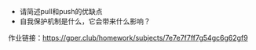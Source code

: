 ﻿* 请简述pull和push的优缺点
* 自我保护机制是什么，它会带来什么影响？


作业链接：https://gper.club/homework/subjects/7e7e7f7ff7g54gc6g62gf9